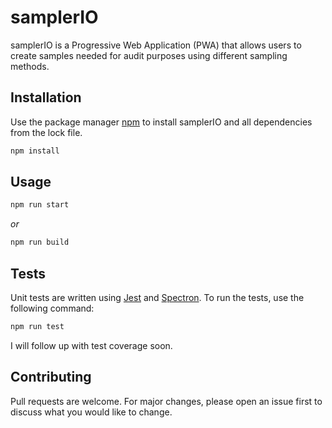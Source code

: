 # samplerIO

samplerIO is a Progressive Web Application (PWA) that allows users to create samples needed for audit purposes using different sampling methods.

## Installation

Use the package manager [npm](https://www.npmjs.com/) to install samplerIO and all dependencies from the lock file.

```bash
npm install
```

## Usage

```bash
npm run start
```

_or_

```bash
npm run build
```

## Tests

Unit tests are written using [Jest](https://jestjs.io/) and [Spectron](https://spectron.com). To run the tests, use the following command:

```bash
npm run test
```

I will follow up with test coverage soon.

## Contributing

Pull requests are welcome. For major changes, please open an issue first to discuss what you would like to change.

